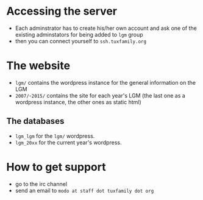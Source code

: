 # Accessing the server

- Each adminstrator has to create his/her own account and ask one of the existing adminstators for being added to `lgm` group
- then you can connect yourself to `ssh.tuxfamily.org`

# The website

- `lgm/` contains the wordpress instance for the general information on the LGM
- `2007/`-`2015/` contains the site for each year's LGM (the last one as a wordpress instance, the other ones as static html)

## The databases

- `lgm_lgm` for the `lgm/` wordpress.
- `lgm_20xx` for the current year's wordpress.

# How to get support

- go to the irc channel
- send an email to `modo at staff dot tuxfamily dot org`
